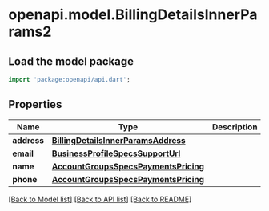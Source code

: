 # openapi.model.BillingDetailsInnerParams2

## Load the model package
```dart
import 'package:openapi/api.dart';
```

## Properties
Name | Type | Description | Notes
------------ | ------------- | ------------- | -------------
**address** | [**BillingDetailsInnerParamsAddress**](BillingDetailsInnerParamsAddress.md) |  | [optional] 
**email** | [**BusinessProfileSpecsSupportUrl**](BusinessProfileSpecsSupportUrl.md) |  | [optional] 
**name** | [**AccountGroupsSpecsPaymentsPricing**](AccountGroupsSpecsPaymentsPricing.md) |  | [optional] 
**phone** | [**AccountGroupsSpecsPaymentsPricing**](AccountGroupsSpecsPaymentsPricing.md) |  | [optional] 

[[Back to Model list]](../README.md#documentation-for-models) [[Back to API list]](../README.md#documentation-for-api-endpoints) [[Back to README]](../README.md)


